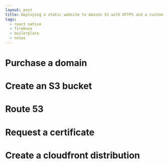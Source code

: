 ```yaml
---
layout: post
title: Deploying a static website to Amazon S3 with HTTPS and a custom domain
tags:
  - react native
  - firebase
  - boilerplate
  - notes
---
```


# Purchase a domain
# Create an S3 bucket
# Route 53
# Request a certificate
# Create a cloudfront distribution
